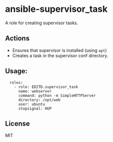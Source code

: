 # ansible-supervisor_task

A role for creating supervisor tasks.


## Actions

- Ensures that supervisor is installed (using `apt`)
- Creates a task in the supervisor conf directory.


## Usage:
```
  roles:
    - role: EDITD.supervisor_task
      name: webserver
      command: python -m SimpleHTTPServer
      directory: /opt/web
      user: ubuntu
      stopsignal: HUP
```

## License

MIT
